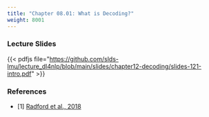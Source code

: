 ```yaml
---
title: "Chapter 08.01: What is Decoding?"
weight: 8001
---
```




<!--more-->

### Lecture Slides

{{< pdfjs file="https://github.com/slds-lmu/lecture_dl4nlp/blob/main/slides/chapter12-decoding/slides-121-intro.pdf" >}}

### References

- [1] [Radford et al., 2018](https://cdn.openai.com/research-covers/language-unsupervised/language_understanding_paper.pdf)
